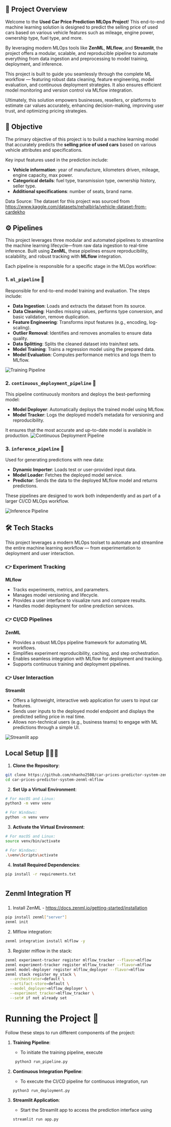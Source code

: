 ## 🏁 Project Overview

Welcome to the **Used Car Price Prediction MLOps Project**! This end-to-end machine learning solution is designed to predict the selling price of used cars based on various vehicle features such as mileage, engine power, ownership type, fuel type, and more.

By leveraging modern MLOps tools like **ZenML**, **MLflow**, and **Streamlit**, the project offers a modular, scalable, and reproducible pipeline to automate everything from data ingestion and preprocessing to model training, deployment, and inference.

This project is built to guide you seamlessly through the complete ML workflow — featuring robust data cleaning, feature engineering, model evaluation, and continuous deployment strategies. It also ensures efficient model monitoring and version control via MLflow integration.

Ultimately, this solution empowers businesses, resellers, or platforms to estimate car values accurately, enhancing decision-making, improving user trust, and optimizing pricing strategies.

## 🎯 Objective

The primary objective of this project is to build a machine learning model that accurately predicts the **selling price of used cars** based on various vehicle attributes and specifications.

Key input features used in the prediction include:

- **Vehicle information**: year of manufacture, kilometers driven, mileage, engine capacity, max power.
- **Categorical details**: fuel type, transmission type, ownership history, seller type.
- **Additional specifications**: number of seats, brand name.

Data Source: The dataset for this project was sourced from https://www.kaggle.com/datasets/nehalbirla/vehicle-dataset-from-cardekho


## ⚙ Pipelines

This project leverages three modular and automated pipelines to streamline the machine learning lifecycle—from raw data ingestion to real-time inference. Built using **ZenML**, these pipelines ensure reproducibility, scalability, and robust tracking with **MLflow** integration.

Each pipeline is responsible for a specific stage in the MLOps workflow:

### 1. `ml_pipeline` 🚂

Responsible for end-to-end model training and evaluation. The steps include:

- **Data Ingestion**: Loads and extracts the dataset from its source.
- **Data Cleaning**: Handles missing values, performs type conversion, and basic validation, remove duplication.
- **Feature Engineering**: Transforms input features (e.g., encoding, log-scaling).
- **Outlier Removal**: Identifies and removes anomalies to ensure data quality.
- **Data Splitting**: Splits the cleaned dataset into train/test sets.
- **Model Training**: Trains a regression model using the prepared data.
- **Model Evaluation**: Computes performance metrics and logs them to MLflow.

![Training Pipeline](assets/ml_pipeline.png)

### 2. `continuous_deployment_pipeline` 🚀

This pipeline continuously monitors and deploys the best-performing model:

- **Model Deployer**: Automatically deploys the trained model using MLflow.
- **Model Tracker**: Logs the deployed model’s metadata for versioning and reproducibility.

It ensures that the most accurate and up-to-date model is available in production.
![Continuous Deployment Pipeline](assets/continuous_deployment_pipeline.png)

### 3. `inference_pipeline` 🧠

Used for generating predictions with new data:

- **Dynamic Importer**: Loads test or user-provided input data.
- **Model Loader**: Fetches the deployed model service.
- **Predictor**: Sends the data to the deployed MLflow model and returns predictions.

These pipelines are designed to work both independently and as part of a larger CI/CD MLOps workflow.

![Inference Pipeline](assets/Inference_pipeline.png)

## 🛠️ Tech Stacks

This project leverages a modern MLOps toolset to automate and streamline the entire machine learning workflow — from experimentation to deployment and user interaction.

### 👉 Experiment Tracking

**MLflow**  
- Tracks experiments, metrics, and parameters.  
- Manages model versioning and lifecycle.  
- Provides a user interface to visualize runs and compare results.  
- Handles model deployment for online prediction services.

### 👉 CI/CD Pipelines

**ZenML**  
- Provides a robust MLOps pipeline framework for automating ML workflows.  
- Simplifies experiment reproducibility, caching, and step orchestration.  
- Enables seamless integration with MLflow for deployment and tracking.  
- Supports continuous training and deployment pipelines.

### 👉 User Interaction

**Streamlit**  
- Offers a lightweight, interactive web application for users to input car features.  
- Sends user inputs to the deployed model endpoint and displays the predicted selling price in real time.  
- Allows non-technical users (e.g., business teams) to engage with ML predictions through a simple UI.

![Streamlit app](assets/streamlit_UI.png)
 

## Local Setup 👨🏼‍💻
1. **Clone the Repository**:
```bash
git clone https://github.com/nhanho2508/car-prices-predictor-system-zenml-mlflow.git
cd car-prices-predictor-system-zenml-mlflow
```

2. **Set Up a Virtual Environment**:
```bash
# For macOS and Linux:
python3 -m venv venv

# For Windows:
python -m venv venv
```

3. **Activate the Virtual Environment**:
```bash
# For macOS and Linux:
source venv/bin/activate

# For Windows:
.\venv\Scripts\activate
```

4. **Install Required Dependencies**:
```bash
pip install -r requirements.txt
```

## Zenml Integration ⛩️
1. Install ZenML - https://docs.zenml.io/getting-started/installation 
```bash
pip install zenml["server"]
zenml init   
```

2. Mlflow integration:
```bash
zenml integration install mlflow -y
```

3. Register mlflow in the stack:
```bash   
zenml experiment-tracker register mlflow_tracker --flavor=mlflow
zenml experiment-tracker register mlflow_tracker --flavor=mlflow
zenml model-deployer register mlflow_deployer --flavor=mlflow
zenml stack register my_stack \
  --orchestrator=default \
  --artifact-store=default \
  --model_deployer=mlflow_deployer \
  --experiment_tracker=mlflow_tracker \
  --set# if not already set
```


# Running the Project 🏃

Follow these steps to run different components of the project:

1. **Training Pipeline**: 
   - To initiate the training pipeline, execute 

   ```bash
    python3 run_pipeline.py
    ```
2. **Continuous Integration Pipeline**:
   - To execute the CI/CD pipeline for continuous integration, run

   ```bash
   python3 run_deployment.py
   ```

3. **Streamlit Application**:
   - Start the Streamlit app to access the prediction interface using
   
    ```bash
   streamlit run app.py
   ```  
 